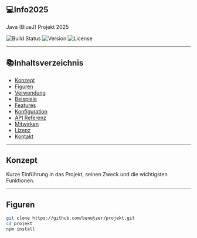 ## 💻Info2025
Java (BlueJ) Projekt 2025

![Build Status](https://img.shields.io/github/workflow/status/benutzer/projekt/CI)
![Version](https://img.shields.io/github/v/release/mo0609/Info2025)
![License](https://img.shields.io/github/license/benutzer/projekt)

---

## 📚Inhaltsverzeichnis
- [Konzept](#konzept)
- [Figuren](#figuren)
- [Verwendung](#verwendung)
- [Beispiele](#beispiele)
- [Features](#features)
- [Konfiguration](#konfiguration)
- [API Referenz](#api-referenz)
- [Mitwirken](#mitwirken)
- [Lizenz](#lizenz)
- [Kontakt](#kontakt)

---

## Konzept
Kurze Einführung in das Projekt, seinen Zweck und die wichtigsten Funktionen.

---

## Figuren

```bash
git clone https://github.com/benutzer/projekt.git
cd projekt
npm install